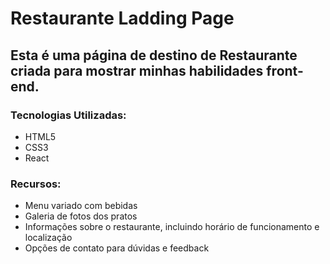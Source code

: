 # Restaurante Ladding Page

## Esta é uma página de destino de Restaurante criada para mostrar minhas habilidades front-end.

### Tecnologias Utilizadas:
- HTML5
- CSS3
- React

### Recursos:
- Menu variado com bebidas
- Galeria de fotos dos pratos
- Informações sobre o restaurante, incluindo horário de funcionamento e localização
- Opções de contato para dúvidas e feedback

